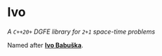 # Ivo

_A `C++20+` DGFE library for `2+1` space-time problems_

Named after [**Ivo Babuška**](https://en.wikipedia.org/wiki/Ivo_Babuška).
